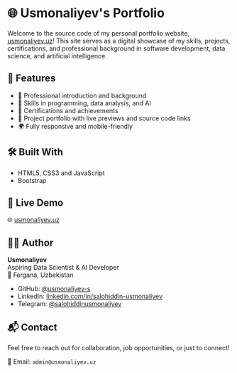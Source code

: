 # 🌐 Usmonaliyev's Portfolio

Welcome to the source code of my personal portfolio website, [usmonaliyev.uz](https://usmonaliyev.uz)! This site serves as a digital showcase of my skills, projects, certifications, and professional background in software development, data science, and artificial intelligence.

## 🚀 Features

- 🎯 Professional introduction and background
- 🧠 Skills in programming, data analysis, and AI
- 🧾 Certifications and achievements
- 📂 Project portfolio with live previews and source code links
- 🌍 Fully responsive and mobile-friendly


## 🛠️ Built With

- HTML5, CSS3 and JavaScript
- Bootstrap

## 🔗 Live Demo

🌐 [usmonaliyev.uz](https://usmonaliyev.uz)

## 🧑‍💻 Author

**Usmonaliyev**  
Aspiring Data Scientist & AI Developer  
📍 Fergana, Uzbekistan

- GitHub: [@usmonaliyev-s](https://github.com/usmonaliyev-s)
- LinkedIn: [linkedin.com/in/salohiddin-usmonaliyev](https://www.linkedin.com/in/salohiddin-usmonaliyev-b3144036a/)  
- Telegram: [@salohiddinusmonaliyev](https://t.me/salohiddinusmonaliyev)

## 📬 Contact

Feel free to reach out for collaboration, job opportunities, or just to connect!

📧 Email: `admin@usmonaliyev.uz`
